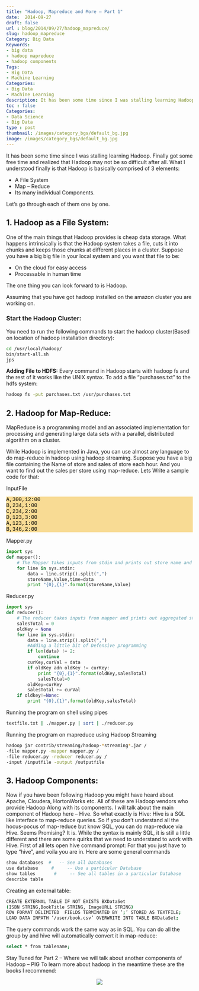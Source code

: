 ```yaml
---
title: "Hadoop, Mapreduce and More – Part 1"
date:  2014-09-27
draft: false
url : blog/2014/09/27/hadoop_mapreduce/
slug: hadoop_mapreduce
Category: Big Data
Keywords:
- big data
- hadoop mapreduce
- hadoop components
Tags:
- Big Data
- Machine Learning
Categories:
- Big Data
- Machine Learning
description: It has been some time since I was stalling learning Hadoop. Finally got some free time and realized that Hadoop may not be so difficult after all.
toc : false
Categories:
- Data Science
- Big Data
type : post
thumbnail: /images/category_bgs/default_bg.jpg
image: /images/category_bgs/default_bg.jpg
---
```


It has been some time since I was stalling learning Hadoop. Finally got some free time and realized that Hadoop may not be so difficult after all.
What I understood finally is that Hadoop is basically comprised of 3 elements:

- A File System
- Map – Reduce
- Its many individual Components.

Let’s go through each of them one by one.

## 1. Hadoop as a File System:
One of the main things that Hadoop provides is cheap data storage. What happens intrinsically is that the Hadoop system takes a file, cuts it into chunks and keeps those chunks at different places in a cluster. Suppose you have a big big file in your local system and you want that file to be:

- On the cloud for easy access
- Processable in human time

The one thing you can look forward to is Hadoop.

Assuming that you have got hadoop installed on the amazon cluster you are working on.

### Start the Hadoop Cluster:
You need to run the following commands to start the hadoop cluster(Based on location of hadoop installation directory):

```bash
cd /usr/local/hadoop/
bin/start-all.sh
jps
```

**Adding File to HDFS:** Every command in Hadoop starts with hadoop fs and the rest of it works like the UNIX syntax. To add a file “purchases.txt” to the hdfs system:

```bash
hadoop fs -put purchases.txt /usr/purchases.txt
```

## 2. Hadoop for Map-Reduce:

MapReduce is a programming model and an associated implementation for processing and generating large data sets with a parallel, distributed algorithm on a cluster.

While Hadoop is implemented in Java, you can use almost any language to do map-reduce in hadoop using hadoop streaming. Suppose you have a big file containing the Name of store and sales of store each hour. And you want to find out the sales per store using map-reduce. Lets Write a sample code for that:

InputFile

<pre style="font-family:courier new,monospace; background-color:#f6c6529c; color:#000000">A,300,12:00
B,234,1:00
C,234,2:00
D,123,3:00
A,123,1:00
B,346,2:00
</pre>

Mapper.py

``` py
import sys
def mapper():
    # The Mapper takes inputs from stdin and prints out store name and value
    for line in sys.stdin:
        data = line.strip().split(",")
        storeName,Value,time=data
        print "{0},{1}".format(storeName,Value)
```

Reducer.py

``` py
import sys
def reducer():
    # The reducer takes inputs from mapper and prints out aggregated store name and value
    salesTotal = 0
    oldKey = None
    for line in sys.stdin:
        data = line.strip().split(",")
        #Adding a little bit of Defensive programming
        if len(data) != 2:
            continue
        curKey,curVal = data
        if oldKey adn oldKey != curKey:
            print "{0},{1}".format(oldKey,salesTotal)
            salesTotal=0
        oldKey=curKey
        salesTotal += curVal
    if oldkey!=None:
        print "{0},{1}".format(oldKey,salesTotal)
```

Running the program on shell using pipes

``` bash
textfile.txt | ./mapper.py | sort | ./reducer.py
```

Running the program on mapreduce using Hadoop Streaming

``` bash
hadoop jar contrib/streaming/hadoop-*streaming*.jar /
-file mapper.py -mapper mapper.py /
-file reducer.py -reducer reducer.py /
-input /inputfile -output /outputfile
```


## 3. Hadoop Components:

Now if you have been following Hadoop you might have heard about Apache, Cloudera, HortonWorks etc. All of these are Hadoop vendors who provide Hadoop Along with its components. I will talk about the main component of Hadoop here – Hive.
So what exactly is Hive: Hive is a SQL like interface to map-reduce queries. So if you don’t understand all the hocus-pocus of map-reduce but know SQL, you can do map-reduce via Hive.
Seems Promising? It is.
While the syntax is mainly SQL, it is still a little different and there are some quirks that we need to understand to work with Hive.
First of all lets open hive command prompt: For that you just have to type “hive”, and voila you are in.
Here are some general commands

``` bash
show databases  #   -- See all Databases
use database     #     -- Use a particular Database
show tables       #     -- See all tables in a particular Database
describe table    
```

Creating an external table:

``` bash
CREATE EXTERNAL TABLE IF NOT EXISTS BXDataSet
(ISBN STRING,BookTitle STRING, ImageURLL STRING)
ROW FORMAT DELIMITED  FIELDS TERMINATED BY ‘;’ STORED AS TEXTFILE;
LOAD DATA INPATH ‘/user/book.csv’ OVERWRITE INTO TABLE BXDataSet;
```

The query commands work the same way as in SQL. You can do all the group by and hive will automatically convert it in map-reduce:

``` bash
select * from tablename;
```

Stay Tuned for Part 2 – Where we will talk about another components of Hadoop – PIG
To learn more about hadoop in the meantime these are the books I recommend:


<div style="text-align: center;">
<a target="_blank"  href="https://www.amazon.com/gp/product/1491901632/ref=as_li_tl?ie=UTF8&camp=1789&creative=9325&creativeASIN=1491901632&linkCode=as2&tag=mlwhizcon-20&linkId=4122280e94f7bbd0ceebc9d13e60d103"><img border="0" src="//ws-na.amazon-adsystem.com/widgets/q?_encoding=UTF8&MarketPlace=US&ASIN=1491901632&ServiceVersion=20070822&ID=AsinImage&WS=1&Format=_SL250_&tag=mlwhizcon-20" ></a><img src="//ir-na.amazon-adsystem.com/e/ir?t=mlwhizcon-20&l=am2&o=1&a=1491901632" width="1" height="1" border="0" alt="" style="border:none !important; margin:0px !important;" />
</div>

<script src="//z-na.amazon-adsystem.com/widgets/onejs?MarketPlace=US&adInstanceId=c4ca54df-6d53-4362-92c0-13cb9977639e"></script>
